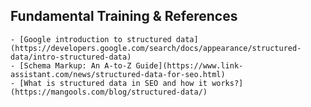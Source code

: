 ## Fundamental Training & References
	- [Google introduction to structured data](https://developers.google.com/search/docs/appearance/structured-data/intro-structured-data)
	- [Schema Markup: An A-to-Z Guide](https://www.link-assistant.com/news/structured-data-for-seo.html)
	- [What is structured data in SEO and how it works?](https://mangools.com/blog/structured-data/)
